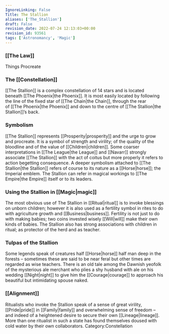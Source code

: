 ```yaml
---
IgnoreLinking: False
Title: The Stallion
aliases: ['The_Stallion']
draft: False
revision_date: 2022-07-24 12:13:03+00:00
revision_id: 93561
tags: ['Astronomancy', 'Magic']
---
```


### [[The Law]]
Things Procreate
### The [[Constellation]]
[[The Stallion]] is a complex constellation of 14 stars and is located beneath [[The Phoenix|the Phoenix]]. It is most easily located by following the line of the fixed star of [[The Chain|the Chain]], through the rear of [[The Phoenix|the Phoenix]] and down to the centre of [[The Stallion|the Stallion]]’s back.
### Symbolism
[[The Stallion]] represents [[Prosperity|prosperity]] and the urge to grow and procreate. It is a symbol of strength and virility; of the quality of the bloodline and of the value of [[Children|children]]. Some coarser interpretations in [[The League|the League]] and [[Navarr]] strongly associate [[The Stallion]] with the act of coitus but more properly it refers to action begetting consequence.
A deeper symbolism attached to [[The Stallion|the Stallion]] refers of course to its nature as a [[Horse|horse]]; the Imperial emblem. The Stallion can refer in magical workings to [[The Empire|the Empire]] itself or to its leaders.
### Using the Stallion in [[Magic|magic]]
The most obvious use of The Stallion in [[Ritual|ritual]] is to invoke blessings on unborn children; however it is also used as a fertility symbol in rites to do with agriculture growth and [[Business|business]]. Fertility is not just to do with making babies; two coins invested wisely [[Will|will]] make their own kinds of babies. The Stallion also has strong associations with children in ritual; as protector of the herd and as teacher.
### Tulpas of the Stallion
Some legends speak of creatures half [[Horse|horse]] half man deep in the forests – sometimes these are said to be near feral but other times are regarded as wise teachers. There is an old tale among the Dawnish yeofolk of the mysterious ale merchant who plies a shy husband with ale on his wedding [[Night|night]] to give him the [[Courage|courage]] to approach his beautiful but intimidating spouse naked.
### [[Alignment]]
Ritualists who invoke the Stallion speak of a sense of great virility, [[Pride|pride]] in [[Family|family]] and overwhelming sense of freedom – and indeed of a heightened desire to secure their own [[Lineage|lineage]]. More than one ritualist in such a state has found themselves doused with cold water by their own collaborators. 
Category:Constellation